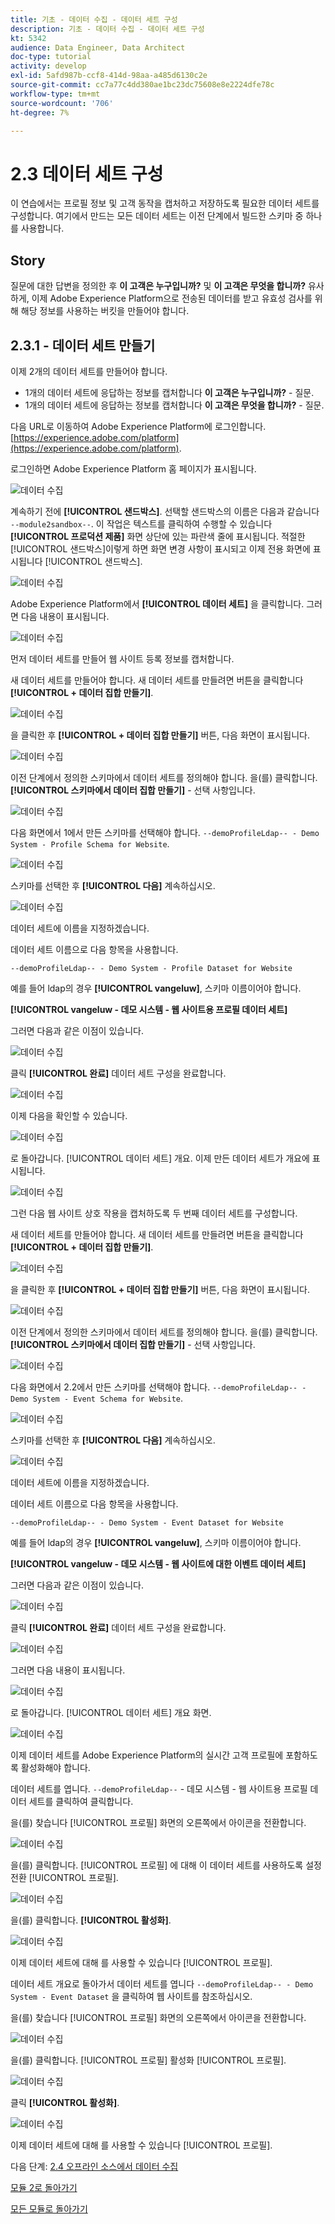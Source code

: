 ```yaml
---
title: 기초 - 데이터 수집 - 데이터 세트 구성
description: 기초 - 데이터 수집 - 데이터 세트 구성
kt: 5342
audience: Data Engineer, Data Architect
doc-type: tutorial
activity: develop
exl-id: 5afd987b-ccf8-414d-98aa-a485d6130c2e
source-git-commit: cc7a77c4dd380ae1bc23dc75608e8e2224dfe78c
workflow-type: tm+mt
source-wordcount: '706'
ht-degree: 7%

---
```


# 2.3 데이터 세트 구성

이 연습에서는 프로필 정보 및 고객 동작을 캡처하고 저장하도록 필요한 데이터 세트를 구성합니다. 여기에서 만드는 모든 데이터 세트는 이전 단계에서 빌드한 스키마 중 하나를 사용합니다.

## Story

질문에 대한 답변을 정의한 후 **이 고객은 누구입니까?** 및 **이 고객은 무엇을 합니까?** 유사하게, 이제 Adobe Experience Platform으로 전송된 데이터를 받고 유효성 검사를 위해 해당 정보를 사용하는 버킷을 만들어야 합니다.

## 2.3.1 - 데이터 세트 만들기

이제 2개의 데이터 세트를 만들어야 합니다.

- 1개의 데이터 세트에 응답하는 정보를 캡처합니다 **이 고객은 누구입니까?** - 질문.
- 1개의 데이터 세트에 응답하는 정보를 캡처합니다 **이 고객은 무엇을 합니까?** - 질문.

다음 URL로 이동하여 Adobe Experience Platform에 로그인합니다. [https://experience.adobe.com/platform](https://experience.adobe.com/platform).

로그인하면 Adobe Experience Platform 홈 페이지가 표시됩니다.

![데이터 수집](./images/home.png)

계속하기 전에 **[!UICONTROL 샌드박스]**. 선택할 샌드박스의 이름은 다음과 같습니다 ``--module2sandbox--``. 이 작업은 텍스트를 클릭하여 수행할 수 있습니다 **[!UICONTROL 프로덕션 제품]** 화면 상단에 있는 파란색 줄에 표시됩니다. 적절한 [!UICONTROL 샌드박스]이렇게 하면 화면 변경 사항이 표시되고 이제 전용 화면에 표시됩니다 [!UICONTROL 샌드박스].

![데이터 수집](./images/sb1.png)

Adobe Experience Platform에서 **[!UICONTROL 데이터 세트]** 을 클릭합니다.  그러면 다음 내용이 표시됩니다.

![데이터 수집](./images/menudatasets.png)

먼저 데이터 세트를 만들어 웹 사이트 등록 정보를 캡처합니다.

새 데이터 세트를 만들어야 합니다. 새 데이터 세트를 만들려면 버튼을 클릭합니다 **[!UICONTROL + 데이터 집합 만들기]**.

![데이터 수집](./images/createdataset.png)

을 클릭한 후 **[!UICONTROL + 데이터 집합 만들기]** 버튼, 다음 화면이 표시됩니다.

![데이터 수집](./images/datasetsetup.png)

이전 단계에서 정의한 스키마에서 데이터 세트를 정의해야 합니다. 을(를) 클릭합니다. **[!UICONTROL 스키마에서 데이터 집합 만들기]** - 선택 사항입니다.

![데이터 수집](./images/datasetfromschema.png)

다음 화면에서 1에서 만든 스키마를 선택해야 합니다. `--demoProfileLdap-- - Demo System - Profile Schema for Website`.

![데이터 수집](./images/schemaselection.png)

스키마를 선택한 후 **[!UICONTROL 다음]** 계속하십시오.

![데이터 수집](./images/next.png)

데이터 세트에 이름을 지정하겠습니다.

데이터 세트 이름으로 다음 항목을 사용합니다.

`--demoProfileLdap-- - Demo System - Profile Dataset for Website`

예를 들어 ldap의 경우 **[!UICONTROL vangeluw]**, 스키마 이름이어야 합니다.

**[!UICONTROL vangeluw - 데모 시스템 - 웹 사이트용 프로필 데이터 세트]**

그러면 다음과 같은 이점이 있습니다.

![데이터 수집](./images/datasetname.png)

클릭 **[!UICONTROL 완료]** 데이터 세트 구성을 완료합니다.

![데이터 수집](./images/finish.png)

이제 다음을 확인할 수 있습니다.

![데이터 수집](./images/dsoverview1.png)

로 돌아갑니다. [!UICONTROL 데이터 세트] 개요. 이제 만든 데이터 세트가 개요에 표시됩니다.

![데이터 수집](./images/dsoverview2.png)

그런 다음 웹 사이트 상호 작용을 캡처하도록 두 번째 데이터 세트를 구성합니다.

새 데이터 세트를 만들어야 합니다. 새 데이터 세트를 만들려면 버튼을 클릭합니다 **[!UICONTROL + 데이터 집합 만들기]**.

![데이터 수집](./images/createdataset.png)

을 클릭한 후 **[!UICONTROL + 데이터 집합 만들기]** 버튼, 다음 화면이 표시됩니다.

![데이터 수집](./images/datasetsetup.png)

이전 단계에서 정의한 스키마에서 데이터 세트를 정의해야 합니다. 을(를) 클릭합니다. **[!UICONTROL 스키마에서 데이터 집합 만들기]** - 선택 사항입니다.

![데이터 수집](./images/datasetfromschema.png)

다음 화면에서 2.2에서 만든 스키마를 선택해야 합니다. `--demoProfileLdap-- - Demo System - Event Schema for Website`.

![데이터 수집](./images/schemaselectionee.png)

스키마를 선택한 후 **[!UICONTROL 다음]** 계속하십시오.

![데이터 수집](./images/next.png)

데이터 세트에 이름을 지정하겠습니다.

데이터 세트 이름으로 다음 항목을 사용합니다.

`--demoProfileLdap-- - Demo System - Event Dataset for Website`

예를 들어 ldap의 경우 **[!UICONTROL vangeluw]**, 스키마 이름이어야 합니다.

**[!UICONTROL vangeluw - 데모 시스템 - 웹 사이트에 대한 이벤트 데이터 세트]**

그러면 다음과 같은 이점이 있습니다.

![데이터 수집](./images/datasetnameee.png)

클릭 **[!UICONTROL 완료]** 데이터 세트 구성을 완료합니다.

![데이터 수집](./images/finish.png)

그러면 다음 내용이 표시됩니다.

![데이터 수집](./images/finish1.png)

로 돌아갑니다. [!UICONTROL 데이터 세트] 개요 화면.

![데이터 수집](./images/datasetsoverview.png)

이제 데이터 세트를 Adobe Experience Platform의 실시간 고객 프로필에 포함하도록 활성화해야 합니다.

데이터 세트를 엽니다. `--demoProfileLdap--` - 데모 시스템 - 웹 사이트용 프로필 데이터 세트를 클릭하여 클릭합니다.

을(를) 찾습니다 [!UICONTROL 프로필] 화면의 오른쪽에서 아이콘을 전환합니다.

![데이터 수집](./images/ds1.png)

을(를) 클릭합니다. [!UICONTROL 프로필] 에 대해 이 데이터 세트를 사용하도록 설정 전환 [!UICONTROL 프로필].

![데이터 수집](./images/ds2.png)

을(를) 클릭합니다. **[!UICONTROL 활성화]**.

![데이터 수집](./images/ds3.png)

이제 데이터 세트에 대해 를 사용할 수 있습니다 [!UICONTROL 프로필].

데이터 세트 개요로 돌아가서 데이터 세트를 엽니다 `--demoProfileLdap-- - Demo System - Event Dataset` 을 클릭하여 웹 사이트를 참조하십시오.

을(를) 찾습니다 [!UICONTROL 프로필] 화면의 오른쪽에서 아이콘을 전환합니다.

![데이터 수집](./images/ds4.png)

을(를) 클릭합니다. [!UICONTROL 프로필] 활성화 [!UICONTROL 프로필].

![데이터 수집](./images/ds2.png)

클릭 **[!UICONTROL 활성화]**.

![데이터 수집](./images/ds5.png)

이제 데이터 세트에 대해 를 사용할 수 있습니다 [!UICONTROL 프로필].

다음 단계: [2.4 오프라인 소스에서 데이터 수집](./ex4.md)

[모듈 2로 돌아가기](./data-ingestion.md)

[모든 모듈로 돌아가기](../../overview.md)
